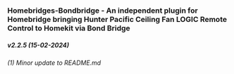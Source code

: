 ### Homebridges-Bondbridge - An independent plugin for Homebridge bringing Hunter Pacific Ceiling Fan LOGIC Remote Control to Homekit via Bond Bridge

##### v2.2.5 (15-02-2024)
###### (1) Minor update to README.md
